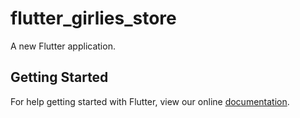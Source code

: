 # flutter_girlies_store

A new Flutter application.

## Getting Started

For help getting started with Flutter, view our online
[documentation](https://flutter.io/).
